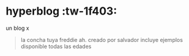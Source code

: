 # hyperblog :tw-1f403:
un blog x
> la concha tuya freddie ah.
> creado por salvador
> incluye ejemplos
> disponible todas las edades
